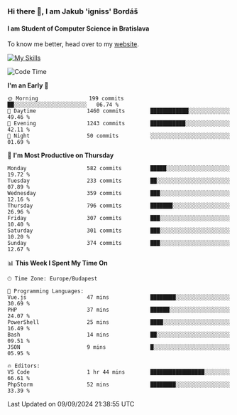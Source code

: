 ### Hi there 👋, I am Jakub 'igniss' Bordáš

#### I am Student of Computer Science in Bratislava
To know me better, head over to my [website](https://bordas.sk).

[![My Skills](https://skillicons.dev/icons?i=js,html,css,figma,svelte,java,kotlin,python,postgresql,typescript,nest,nodejs)](https://bordas.sk)


<!--START_SECTION:waka-->
![Code Time](http://img.shields.io/badge/Code%20Time-1%2C516%20hrs%2015%20mins-blue)

**I'm an Early 🐤** 

```text
🌞 Morning                199 commits         ██░░░░░░░░░░░░░░░░░░░░░░░   06.74 % 
🌆 Daytime                1460 commits        ████████████░░░░░░░░░░░░░   49.46 % 
🌃 Evening                1243 commits        ███████████░░░░░░░░░░░░░░   42.11 % 
🌙 Night                  50 commits          ░░░░░░░░░░░░░░░░░░░░░░░░░   01.69 % 
```
📅 **I'm Most Productive on Thursday** 

```text
Monday                   582 commits         █████░░░░░░░░░░░░░░░░░░░░   19.72 % 
Tuesday                  233 commits         ██░░░░░░░░░░░░░░░░░░░░░░░   07.89 % 
Wednesday                359 commits         ███░░░░░░░░░░░░░░░░░░░░░░   12.16 % 
Thursday                 796 commits         ███████░░░░░░░░░░░░░░░░░░   26.96 % 
Friday                   307 commits         ███░░░░░░░░░░░░░░░░░░░░░░   10.40 % 
Saturday                 301 commits         ███░░░░░░░░░░░░░░░░░░░░░░   10.20 % 
Sunday                   374 commits         ███░░░░░░░░░░░░░░░░░░░░░░   12.67 % 
```


📊 **This Week I Spent My Time On** 

```text
🕑︎ Time Zone: Europe/Budapest

💬 Programming Languages: 
Vue.js                   47 mins             ████████░░░░░░░░░░░░░░░░░   30.69 % 
PHP                      37 mins             ██████░░░░░░░░░░░░░░░░░░░   24.07 % 
PowerShell               25 mins             ████░░░░░░░░░░░░░░░░░░░░░   16.49 % 
Bash                     14 mins             ██░░░░░░░░░░░░░░░░░░░░░░░   09.51 % 
JSON                     9 mins              █░░░░░░░░░░░░░░░░░░░░░░░░   05.95 % 

🔥 Editors: 
VS Code                  1 hr 44 mins        █████████████████░░░░░░░░   66.61 % 
PhpStorm                 52 mins             ████████░░░░░░░░░░░░░░░░░   33.39 % 
```


 Last Updated on 09/09/2024 21:38:55 UTC
<!--END_SECTION:waka-->
